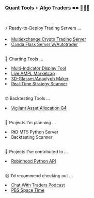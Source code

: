 ### Quant Tools + Algo Traders == 🚀🚀🚀

<!--
**RobertAgee/RobertAgee** is a ✨ _special_ ✨ repository because its `README.md` (this file) appears on your GitHub profile.

Here are some ideas to get you started:

- 🔭 I’m currently working on ...
- 🌱 I’m currently learning ...
- 👯 I’m looking to collaborate on ...
- 🤔 I’m looking for help with ...
- 💬 Ask me about ...
- 📫 How to reach me: ...
- 😄 Pronouns: ...
- ⚡ Fun fact: ...
-->  

<br>

⚡ Ready-to-Deploy Trading Servers ...
<li><a href="https://github.com/RobertAgee/CCXT-Flask-Server">Multiexchange Crypto Trading Server</a></li>
<li><a href="https://github.com/RobertAgee/Oanda_Flask_Server">Oanda Flask Server w/Autotrader</a></li>

<br>

🌱 Charting Tools ...
<li><a href="https://github.com/RobertAgee/Pine-Script-Display-Case">Multi-Indicator Display Tool</a></li>
<li><a href="https://github.com/RobertAgee/Pine-Script-Live-AMPLUSDT-Marketcap">Live AMPL Marketcap</li>
<li><a href="https://github.com/RobertAgee/Pine-Script-3D-Anaglpyhs">3D-Glasses/Anaglyph Maker</a></li>
<li><a href="https://github.com/RobertAgee/Real_Time_Strategy_Scanner">Real-Time Strategy Scanner</a></li>
  
<br>

🤓 Backtesting Tools ...
<li><a href = "https://github.com/RobertAgee/Vigilant_Asset_Allocation_G4">Vigilant Asset Allocation G4</a></li> 
<br> 

🤔 Projects I'm planning ...

<li>RtD MT5 Python Server</li>
<li>Backtesting Scanner</li>

<br>

👯 Projects I've contributed to ...
<li><a href="https://github.com/robinhood-unofficial/pyrh">Robinhood Python API</a></li>

<br>

😄 I'd recommend checking out ...
<li><a href="https://www.youtube.com/@ChatWithTradersPodcast">Chat With Traders Podcast</a></li>
<li><a href="https://www.youtube.com/@pbsspacetime">PBS Space Time</a></li>
